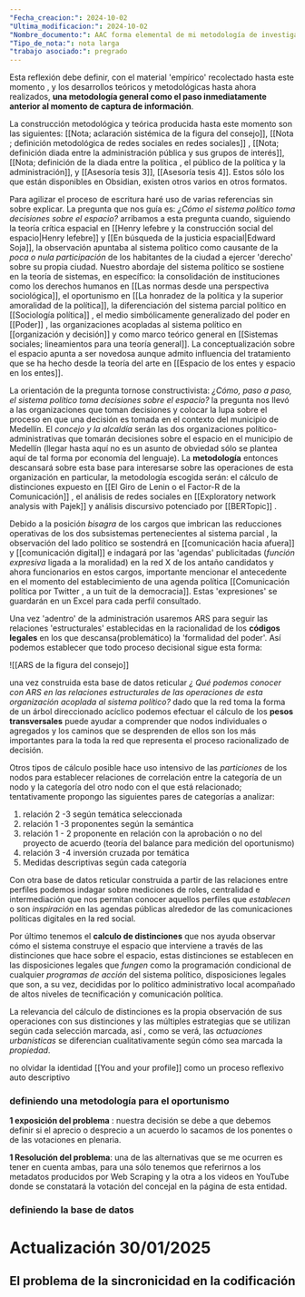 ```yaml
---
"Fecha_creacion:": 2024-10-02
"Ultima_modificacion:": 2024-10-02
"Nombre_documento:": AAC forma elemental de mi metodología de investigación
"Tipo_de_nota:": nota larga
"trabajo asociado:": pregrado
---
```

Esta reflexión debe definir, con el material 'empírico' recolectado hasta este momento , y los desarrollos teóricos y metodológicas hasta ahora realizados, **una metodología general como el paso inmediatamente anterior al momento de captura de información**. 

La construcción metodológica y teórica producida hasta este momento son las siguientes: [[Nota; aclaración sistémica de la figura del consejo]], [[Nota ; definición metodológica de redes sociales en redes sociales]] , [[Nota; definición diada entre la administración pública y sus grupos de interés]], [[Nota; definición de la diada entre la política , el público de la política y la administración]], y  [[Asesoría tesis 3]], [[Asesoría tesis 4]]. Estos sólo los que están disponibles en Obsidian, existen otros varios en otros formatos. 

Para agilizar el proceso de escritura haré uso de varias referencias sin sobre explicar. La pregunta que nos guía es: *¿Cómo el sistema político toma decisiones sobre el espacio?*  arribamos a esta pregunta cuando, siguiendo la  teoría crítica espacial en [[Henry lefebre y la construcción social del espacio|Henry lefebre]] y [[En búsqueda de la justicia espacial|Edward Soja]], la observación apuntaba al sistema político como causante de la *poca o nula participación* de los habitantes de la ciudad a ejercer 'derecho' sobre su propia ciudad. Nuestro abordaje del sistema político se sostiene en la teoría de sistemas, en específico: la consolidación de instituciones como los derechos humanos en [[Las normas desde una perspectiva sociológica]], el oportunismo en [[La honradez de la politica y la superior amoralidad de la política]], la diferenciación del sistema parcial político en [[Sociología política]] , el medio simbólicamente generalizado del poder en [[Poder]] , las organizaciones acopladas al sistema político en [[organización y decisión]] y como marco teórico general en [[Sistemas sociales; lineamientos para una teoría general]]. La conceptualización sobre el espacio apunta a ser novedosa aunque admito influencia del tratamiento que se ha hecho desde la teoría del arte en [[Espacio de los entes y espacio en los entes]]. 

La orientación de la pregunta tornose constructivista: *¿Cómo, paso a paso, el sistema político toma decisiones sobre el espacio?*  la pregunta nos llevó a las organizaciones que toman decisiones y colocar la lupa sobre el proceso en que una decisión es tomada en el contexto del municipio de Medellín. El *concejo y la alcaldía* serán las dos organizaciones político-administrativas que tomarán decisiones sobre el espacio en el municipio de Medellín (llegar hasta aquí no es un asunto de obviedad sólo se plantea aquí de tal forma por economía del lenguaje). La **metodología**  entonces descansará sobre esta base para interesarse sobre las operaciones de esta organización en particular, la metodología escogida serán: el cálculo de distinciones expuesto en [[El Giro de Lenin o el Factor-R de la Comunicación]] , el análisis de redes sociales en [[Exploratory network analysis with Pajek]] y análisis discursivo potenciado por [[BERTopic]] . 

Debido a la posición *bisagra* de los cargos que imbrican las reducciones operativas de los dos subsistemas pertenecientes al sistema parcial , la observación del lado político se sostendrá en [[comunicación hacia afuera]] y [[comunicación digital]] e indagará por las 'agendas' publicitadas (*función expresiva* ligada a la moralidad) en la red X de los antaño candidatos y ahora funcionarios en estos cargos, importante mencionar el antecedente en el momento del establecimiento de una agenda política [[Comunicación política por Twitter , a un tuit de la democracia]]. Estas 'expresiones' se guardarán en un Excel para cada perfil consultado.   

Una vez 'adentro' de la administración usaremos ARS para seguir las relaciones 'estructurales' establecidas en la racionalidad de los **códigos legales** en los que descansa(problemático) la 'formalidad del poder'. Así podemos establecer que todo proceso decisional sigue esta forma: 

![[ARS de la figura del consejo]]

una vez construida esta base de datos reticular *¿ Qué podemos conocer con ARS en las relaciones estructurales de las operaciones de esta organización acoplada al sistema político?* dado que la red toma la forma de un árbol direccionado acíclico podemos efectuar el cálculo de los **pesos transversales**  puede ayudar a comprender que nodos individuales o agregados y los caminos que se desprenden de ellos son los más importantes para la toda la red que representa el proceso racionalizado de decisión. 

Otros tipos de cálculo posible hace uso intensivo de las *particiones* de los nodos para establecer relaciones de correlación entre la categoría de un nodo y la categoría del otro nodo con el que está relacionado; tentativamente propongo las siguientes pares de categorías a analizar:
1) relación 2 -3 según temática seleccionada 
2) relación 1 -3 proponentes según la semántica 
3) relación 1 - 2  proponente en relación con la aprobación o no del proyecto de acuerdo (teoría del balance para medición del oportunismo)
4) relación 3 -4 inversión cruzada por temática 
5) Medidas descriptivas según cada categoría 

Con otra base de datos reticular construida a partir de las relaciones entre perfiles podemos indagar sobre mediciones de roles, centralidad e intermediación que nos permitan conocer aquellos perfiles que *establecen* o son *inspiración* en las agendas públicas alrededor de las comunicaciones políticas digitales en la red social. 

Por último tenemos el **calculo de distinciones** que nos ayuda observar cómo el sistema construye el espacio que interviene a través de las distinciones que hace sobre el espacio, estas distinciones se establecen en las disposiciones legales que *fungen* como la programación condicional de cualquier *programas de acción* del sistema político, disposiciones legales que son, a su vez, decididas por lo político administrativo local acompañado de altos niveles de tecnificación y comunicación política. 

La relevancia del cálculo de distinciones es la propia observación de sus operaciones con sus distinciones y las múltiples estrategias que se utilizan según cada selección marcada, así , como se verá, las *actuaciones urbanísticas* se diferencian cualitativamente según cómo sea marcada la *propiedad*. 

no olvidar la identidad [[You and your profile]] como un proceso reflexivo auto descriptivo 

### definiendo una metodología para el oportunismo

**1 exposición del problema** : nuestra decisión se debe a que debemos  definir si el aprecio o desprecio a un acuerdo lo sacamos de los ponentes o de las votaciones en plenaria.

**1 Resolución del problema**: una de las alternativas que se me ocurren es tener en cuenta ambas, para una sólo tenemos que referirnos a los metadatos producidos por Web Scraping y la otra a los videos en YouTube donde se constatará la votación del concejal en la página de esta entidad.  

### definiendo la base de datos

# Actualización 30/01/2025

## El problema de la sincronicidad en la codificación

 


